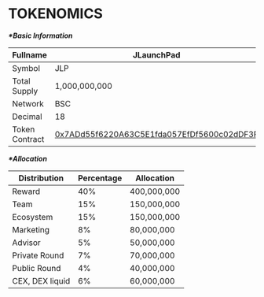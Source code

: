 # TOKENOMICS

_**\*Basic Information**_

| Fullname       | JLaunchPad                                                                                                         |
| -------------- | ------------------------------------------------------------------------------------------------------------------ |
| Symbol         | JLP                                                                                                                |
| Total Supply   | 1,000,000,000                                                                                                      |
| Network        | BSC                                                                                                                |
| Decimal        | 18                                                                                                                 |
| Token Contract | [0x7ADd55f6220A63C5E1fda057EfDf5600c02dDF3F](https://bscscan.com/token/0x7add55f6220a63c5e1fda057efdf5600c02ddf3f) |

_**\*Allocation**_

| Distribution    | Percentage | Allocation  |
| --------------- | ---------- | ----------- |
| Reward          | 40%        | 400,000,000 |
| Team            | 15%        | 150,000,000 |
| Ecosystem       | 15%        | 150,000,000 |
| Marketing       | 8%         | 80,000,000  |
| Advisor         | 5%         | 50,000,000  |
| Private Round   | 7%         | 70,000,000  |
| Public Round    | 4%         | 40,000,000  |
| CEX, DEX liquid | 6%         | 60,000,000  |
